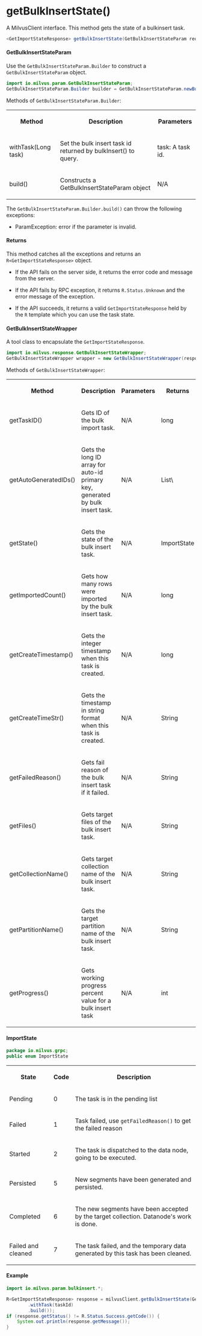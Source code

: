 # getBulkInsertState()

A MilvusClient interface. This method gets the state of a bulkinsert task.

```java
<GetImportStateResponse> getBulkInsertState(GetBulkInsertStateParam requestParam);
```

#### GetBulkInsertStateParam

Use the `GetBulkInsertStateParam.Builder` to construct a `GetBulkInsertStateParam` object.

```java
import io.milvus.param.GetBulkInsertStateParam;
GetBulkInsertStateParam.Builder builder = GetBulkInsertStateParam.newBuilder();
```

Methods of `GetBulkInsertStateParam.Builder`:

<table>
    <tr>
        <th><p>Method</p></th>
        <th><p>Description</p></th>
        <th><p>Parameters</p></th>
    </tr>
    <tr>
        <td><p>withTask(Long task)</p></td>
        <td><p>Set the bulk insert task id returned by bulkInsert() to query.</p></td>
        <td><p>task: A task id.</p></td>
    </tr>
    <tr>
        <td><p>build()</p></td>
        <td><p>Constructs a GetBulkInsertStateParam object</p></td>
        <td><p>N/A</p></td>
    </tr>
</table>

The `GetBulkInsertStateParam.Builder.build()` can throw the following exceptions:

- ParamException: error if the parameter is invalid.

#### Returns

This method catches all the exceptions and returns an `R<GetImportStateResponse>` object.

- If the API fails on the server side, it returns the error code and message from the server.

- If the API fails by RPC exception, it returns `R.Status.Unknown` and the error message of the exception.

- If the API succeeds, it returns a valid `GetImportStateResponse` held by the `R` template which you can use the task state.

#### GetBulkInsertStateWrapper

A tool class to encapsulate the `GetImportStateResponse`. 

```java
import io.milvus.response.GetBulkInsertStateWrapper;
GetBulkInsertStateWrapper wrapper = new GetBulkInsertStateWrapper(response);
```

Methods of `GetBulkInsertStateWrapper`:

<table>
   <tr>
     <th><p><strong>Method</strong></p></th>
     <th><p><strong>Description</strong></p></th>
     <th><p><strong>Parameters</strong></p></th>
     <th><p><strong>Returns</strong></p></th>
   </tr>
   <tr>
     <td><p>getTaskID()</p></td>
     <td><p>Gets ID of the bulk import task.</p></td>
     <td><p>N/A</p></td>
     <td><p>long</p></td>
   </tr>
   <tr>
     <td><p>getAutoGeneratedIDs()</p></td>
     <td><p>Gets the long ID array for auto-id primary key, generated by bulk insert task.</p></td>
     <td><p>N/A</p></td>
     <td><p>List\<Long></p></td>
   </tr>
   <tr>
     <td><p>getState()</p></td>
     <td><p>Gets the state of the bulk insert task.</p></td>
     <td><p>N/A</p></td>
     <td><p>ImportState</p></td>
   </tr>
   <tr>
     <td><p>getImportedCount()</p></td>
     <td><p>Gets how many rows were imported by the bulk insert task.</p></td>
     <td><p>N/A</p></td>
     <td><p>long</p></td>
   </tr>
   <tr>
     <td><p>getCreateTimestamp()</p></td>
     <td><p>Gets the integer timestamp when this task is created.</p></td>
     <td><p>N/A</p></td>
     <td><p>long</p></td>
   </tr>
   <tr>
     <td><p>getCreateTimeStr()</p></td>
     <td><p>Gets the timestamp in string format when this task is created.</p></td>
     <td><p>N/A</p></td>
     <td><p>String</p></td>
   </tr>
   <tr>
     <td><p>getFailedReason()</p></td>
     <td><p>Gets fail reason of the bulk insert task if it failed.</p></td>
     <td><p>N/A</p></td>
     <td><p>String</p></td>
   </tr>
   <tr>
     <td><p>getFiles()</p></td>
     <td><p>Gets target files of the bulk insert task.</p></td>
     <td><p>N/A</p></td>
     <td><p>String</p></td>
   </tr>
   <tr>
     <td><p>getCollectionName()</p></td>
     <td><p>Gets target collection name of the bulk insert task.</p></td>
     <td><p>N/A</p></td>
     <td><p>String</p></td>
   </tr>
   <tr>
     <td><p>getPartitionName()</p></td>
     <td><p>Gets the target partition name of the bulk insert task.</p></td>
     <td><p>N/A</p></td>
     <td><p>String</p></td>
   </tr>
   <tr>
     <td><p>getProgress()</p></td>
     <td><p>Gets working progress percent value for a bulk insert task</p></td>
     <td><p>N/A</p></td>
     <td><p>int</p></td>
   </tr>
</table>

#### ImportState

```java
package io.milvus.grpc;
public enum ImportState
```

<table>
   <tr>
     <th><p><strong>State</strong></p></th>
     <th><p><strong>Code</strong></p></th>
     <th><p><strong>Description</strong></p></th>
   </tr>
   <tr>
     <td><p>Pending</p></td>
     <td><p>0</p></td>
     <td><p>The task is in the pending list</p></td>
   </tr>
   <tr>
     <td><p>Failed</p></td>
     <td><p>1</p></td>
     <td><p>Task failed, use <code>getFailedReason()</code> to get the failed reason</p></td>
   </tr>
   <tr>
     <td><p>Started</p></td>
     <td><p>2</p></td>
     <td><p>The task is dispatched to the data node, going to be executed.</p></td>
   </tr>
   <tr>
     <td><p>Persisted</p></td>
     <td><p>5</p></td>
     <td><p>New segments have been generated and persisted.</p></td>
   </tr>
   <tr>
     <td><p>Completed</p></td>
     <td><p>6</p></td>
     <td><p>The new segments have been accepted by the target collection. Datanode's work is done.</p></td>
   </tr>
   <tr>
     <td><p>Failed and cleaned</p></td>
     <td><p>7</p></td>
     <td><p>The task failed, and the temporary data generated by this task has been cleaned.</p></td>
   </tr>
</table>

#### Example

```java
import io.milvus.param.bulkinsert.*;

R<GetImportStateResponse> response = milvusClient.getBulkInsertState(GetBulkInsertStateParam.newBuilder()
        .withTask(taskId)
        .build());
if (response.getStatus() != R.Status.Success.getCode()) {
    System.out.println(response.getMessage());
}
```
